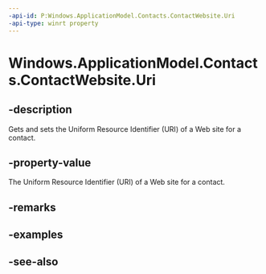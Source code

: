 ```yaml
---
-api-id: P:Windows.ApplicationModel.Contacts.ContactWebsite.Uri
-api-type: winrt property
---
```


<!-- Property syntax
public Windows.Foundation.Uri Uri { get;  set; }
-->

# Windows.ApplicationModel.Contacts.ContactWebsite.Uri

## -description
Gets and sets the Uniform Resource Identifier (URI) of a Web site for a contact.

## -property-value
The Uniform Resource Identifier (URI) of a Web site for a contact.

## -remarks

## -examples

## -see-also
